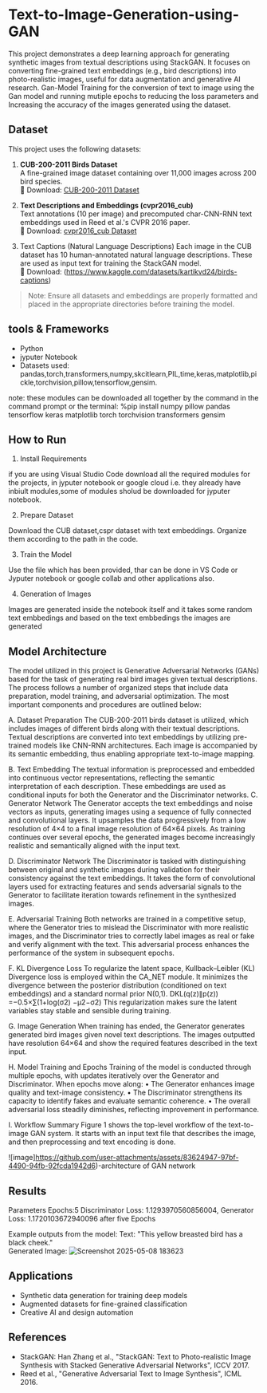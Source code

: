 # Text-to-Image-Generation-using-GAN
This project demonstrates a deep learning approach for generating synthetic images from textual descriptions using StackGAN. It focuses on converting fine-grained text embeddings (e.g., bird descriptions) into photo-realistic images, useful for data augmentation and generative AI research.
Gan-Model Training for the conversion of text to image using the Gan model and running mutiple epochs  to reducing the loss parameters and Increasing the accuracy of the images generated using the dataset.


Dataset
-------

This project uses the following datasets:

1. **CUB-200-2011 Birds Dataset**  
   A fine-grained image dataset containing over 11,000 images across 200 bird species.  
    🔗 Download: [CUB-200-2011 Dataset](https://www.vision.caltech.edu/datasets/cub_200_2011/)

2. **Text Descriptions and Embeddings (cvpr2016_cub)**  
   Text annotations (10 per image) and precomputed char-CNN-RNN text embeddings used in Reed et al.'s CVPR 2016 paper.  
   🔗  Download: [cvpr2016_cub Dataset](https://www.kaggle.com/datasets/kartikvd24/cvpr2016-cub)

3. Text Captions (Natural Language Descriptions) 
   Each image in the CUB dataset has 10 human-annotated natural language descriptions. These are used as input text for training the StackGAN model.  
   🔗 Download: (https://www.kaggle.com/datasets/kartikvd24/birds-captions)

> Note: Ensure all datasets and embeddings are properly formatted and placed in the appropriate directories before training the model.

tools & Frameworks
 -------------------------------
 - Python
 - jyputer Notebook
 - Datasets used:
pandas,torch,transformers,numpy,skcitlearn,PIL,time,keras,matplotlib,pickle,torchvision,pillow,tensorflow,gensim.

note: these modules can be downloaded all together by the command in the command prompt or the terminal:
%pip install numpy pillow pandas tensorflow keras matplotlib torch torchvision transformers gensim


How to Run
----------

1. Install Requirements

if you are using Visual Studio Code download all the required modules for the projects,
in jyputer notebook or google cloud i.e. they already have inbiult modules,some of modules sholud be downloaded for jyputer notebook.

2. Prepare Dataset

Download the CUB dataset,cspr dataset with  text embeddings. Organize them according to the path in the code.

3. Train the Model

Use the file which has been provided, thar can be done in VS Code or Jyputer notebook or google collab and other applications also.

4. Generation of Images

Images are generated inside the notebook itself and it takes some random text embbedings and based on the text embbedings the images are generated


Model Architecture
------------------

The model utilized in this project is Generative Adversarial Networks (GANs) based for the task of generating real bird images given textual descriptions. The process follows a number of organized steps that include data preparation, model training, and adversarial optimization. The most important components and procedures are outlined below:

A. Dataset Preparation
The CUB-200-2011 birds dataset is utilized, which includes images of different birds along with their textual descriptions. Textual descriptions are converted into text embeddings by utilizing pre-trained models like CNN-RNN architectures. Each image is accompanied by its semantic embedding, thus enabling appropriate text-to-image mapping.

B. Text Embedding
The textual information is preprocessed and embedded into continuous vector representations, reflecting the semantic interpretation of each description. These embeddings are used as conditional inputs for both the Generator and the Discriminator networks.
C. Generator Network
The Generator accepts the text embeddings and noise vectors as inputs, generating images using a sequence of fully connected and convolutional layers. It upsamples the data progressively from a low resolution of 4×4 to a final image resolution of 64×64 pixels. As training continues over several epochs, the generated images become increasingly realistic and semantically aligned with the input text.

D. Discriminator Network
The Discriminator is tasked with distinguishing between original and synthetic images during validation for their consistency against the text embeddings. It takes the form of convolutional layers used for extracting features and sends adversarial signals to the Generator to facilitate iteration towards refinement in the synthesized images.

E. Adversarial Training
Both networks are trained in a competitive setup, where the Generator tries to mislead the Discriminator with more realistic images, and the Discriminator tries to correctly label images as real or fake and verify alignment with the text. This adversarial process enhances the performance of the system in subsequent epochs.

F. KL Divergence Loss
To regularize the latent space, Kullback–Leibler (KL) Divergence loss is employed within the CA_NET module. It minimizes the divergence between the posterior distribution (conditioned on text embeddings) and a standard normal prior N(0,1).
              DKL(q(z)∥p(z)) =−0.5×∑(1+log(σ2) −μ2−σ2)
This regularization makes sure the latent variables stay stable and sensible during training.

G. Image Generation
When training has ended, the Generator generates generated bird images given novel text descriptions. The images outputted have resolution 64×64 and show the required features described in the text input.

H. Model Training and Epochs
Training of the model is conducted through multiple epochs, with updates iteratively over the Generator and Discriminator. When epochs move along:
•	The Generator enhances image quality and text-image consistency.
•	The Discriminator strengthens its capacity to identify fakes and evaluate semantic coherence.
•	The overall adversarial loss steadily diminishes, reflecting improvement in performance.

I. Workflow Summary
Figure 1 shows the top-level workflow of the text-to-image GAN system. It starts with an input text file that describes the image, and then preprocessing and text encoding is done. 

![image]https://github.com/user-attachments/assets/83624947-97bf-4490-94fb-92fcda1942d6)-architecture of GAN network

Results
-------
Parameters
Epochs:5
Discriminator Loss: 1.1293970560856004, Generator Loss: 1.1720103672940096 after five Epochs

Example outputs from the model:
Text: "This yellow breasted bird has a black cheek."  
Generated Image: ![Screenshot 2025-05-08 183623](https://github.com/user-attachments/assets/cae98228-25ec-42f4-b83e-d7055d5320f9)

Applications
------------

- Synthetic data generation for training deep models
- Augmented datasets for fine-grained classification
- Creative AI and design automation

References
----------

- StackGAN: Han Zhang et al., "StackGAN: Text to Photo-realistic Image Synthesis with Stacked Generative Adversarial Networks", ICCV 2017.
- Reed et al., "Generative Adversarial Text to Image Synthesis", ICML 2016.




